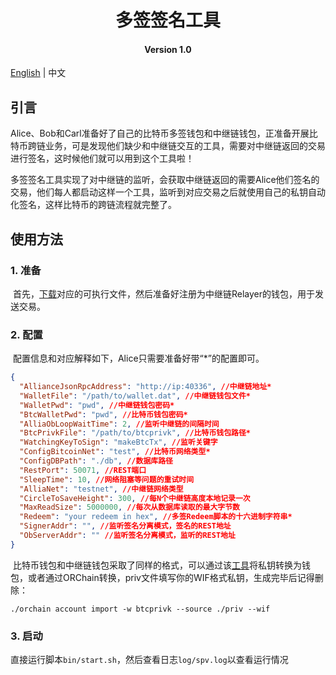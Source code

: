 <h1 align="center">多签签名工具</h1>
<h4 align="center">Version 1.0 </h4>

[English](https://github.com/ontio/cross-chain/blob/master/btc/redeem_tool_guide.md) | 中文

## 引言

​	Alice、Bob和Carl准备好了自己的比特币多签钱包和中继链钱包，正准备开展比特币跨链业务，可是发现他们缺少和中继链交互的工具，需要对中继链返回的交易进行签名，这时候他们就可以用到这个工具啦！

​	多签签名工具实现了对中继链的监听，会获取中继链返回的需要Alice他们签名的交易，他们每人都启动这样一个工具，监听到对应交易之后就使用自己的私钥自动化签名，这样比特币的跨链流程就完整了。

## 使用方法

### 1. 准备

​	首先，[下载]()对应的可执行文件，然后准备好注册为中继链Relayer的钱包，用于发送交易。

### 2. 配置

​	配置信息和对应解释如下，Alice只需要准备好带“*”的配置即可。

```json
{
  "AllianceJsonRpcAddress": "http://ip:40336", //中继链地址*
  "WalletFile": "/path/to/wallet.dat", //中继链钱包文件*
  "WalletPwd": "pwd", //中继链钱包密码*
  "BtcWalletPwd": "pwd", //比特币钱包密码*
  "AlliaObLoopWaitTime": 2, //监听中继链的间隔时间
  "BtcPrivkFile": "/path/to/btcprivk", //比特币钱包路径*
  "WatchingKeyToSign": "makeBtcTx", //监听关键字
  "ConfigBitcoinNet": "test", //比特币网络类型*
  "ConfigDBPath": "./db", //数据库路径
  "RestPort": 50071, //REST端口
  "SleepTime": 10, //网络阻塞等问题的重试时间
  "AlliaNet": "testnet", //中继链网络类型
  "CircleToSaveHeight": 300, //每N个中继链高度本地记录一次
  "MaxReadSize": 5000000, //每次从数据库读取的最大字节数
  "Redeem": "your redeem in hex", //多签Redeem脚本的十六进制字符串*
  "SignerAddr": "", //监听签名分离模式，签名的REST地址
  "ObServerAddr": "" //监听签名分离模式，监听的REST地址
}
```

​	比特币钱包和中继链钱包采取了同样的格式，可以通过该[工具](https://github.com/ontio/cross-chain/blob/master/btc/cross-chain_transaction_construction_tool_user_manual.md)将私钥转换为钱包，或者通过ORChain转换，priv文件填写你的WIF格式私钥，生成完毕后记得删除：

```
./orchain account import -w btcprivk --source ./priv --wif
```

### 3. 启动

​	直接运行脚本`bin/start.sh`，然后查看日志`log/spv.log`以查看运行情况

